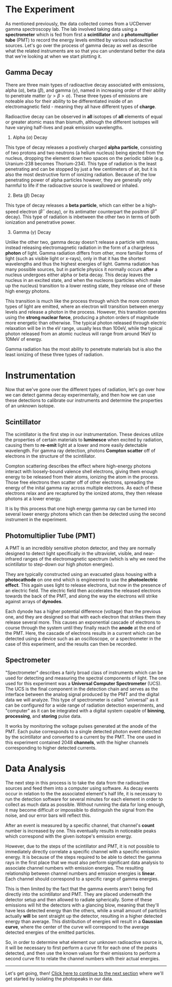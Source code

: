 # The Experiment
As mentioned previously, the data collected comes from a UCDenver gamma spectroscopy lab. The lab involved taking data using a **spectrometer** which is fed from first a **scintillator** and a **photomultiplier tube** (PMT) to record the energy levels emitted by various radioactive sources. Let's go over the process of gamma decay as well as describe what the related instruments are so that you can understand better the data that we're looking at when we start plotting it.
## Gamma Decay
There are three main types of radioactive decay associated with emissions, alpha ($\alpha$), beta ($\beta$), and gamma ($\gamma$), named in increasing order of their ability to penetrate matter ($\gamma > \beta > \alpha$). These three types of emissions are noteable also for their ability to be differentiated inside of an electromagnetic field - meaning they all have different types of **charge**. 

Radioactive decay can be observed in **all** isotopes of **all** elements of equal or greater atomic mass than bismuth, although the different isotopes will have varying half-lives and peak emission wavelengths.

1. Alpha ($\alpha$) Decay

This type of decay releases a postively charged **alpha particle**, consisting of two protons and two neutrons (a helium nucleus) being ejected from the nucleus, dropping the element down two spaces on the periodic table (e.g. Uranium-238 becomes Thorium-234). This type of radiation is the least penetrating and can be stopped by just a few centimeters of air, but it is also the most destructive form of ionizing radiation. Because of the low penetrating power of alpha particles however, they are generally only harmful to life if the radioactive source is swallowed or inhaled.

2. Beta ($\beta$) Decay

This type of decay releases a **beta particle**, which can either be a high-speed electron ($\beta^-$ decay), or its antimatter counterpart the positron ($\beta^+$ decay). This type of radiation is inbetween the other two in terms of both ionization and penetrative power.

3. Gamma ($\gamma$) Decay 

Unlike the other two, gamma decay doesn't release a particle with mass, instead releasing electromagnetic radiation in the form of a chargeless **photon** of light. Gamma radiation differs from other, more familiar forms of light (such as visible light or x-rays), only in that it has the shortest wavelengths and thus the highest energies of light. Gamma radiation has many possible sources, but in particle physics it normally occurs **after** a nucleus undergoes either alpha or beta decay. This decay leaves the nucleus in an excited state, and when the nucleons (particles which make up the nucleus) transition to a lower resting state, they release one of these high energy photons. 

This transition is much like the process through which the more common types of light are emitted, where an electron will transition between energy levels and release a photon in the process. However, this transition operates using the **strong nuclear force**, producing a photon orders of magnitude more energetic than otherwise. The typical photon released through electric relaxation will be in the eV range, usually less than 100eV, while the typical photon released from an atomic nucleus will range from around 1KeV to 10MeV of energy.

Gamma radiation has the most ability to penetrate materials but is also the least ionizing of these three types of radiation.
# Instrumentation
Now that we've gone over the different types of radiation, let's go over how we can detect gamma decay experimentally, and then how we can use these detections to calibrate our instruments and determine the properties of an unknown isotope.
## Scintillator
The scintillator is the first step in our instrumentation. These devices utilize the properties of certain materials to **luminesce** when excited by radiation, causing them to **re-emit** light at a lower and more easily detectable wavelength. For gamma ray detection, photons **Compton scatter** off of electrons in the structure of the scintillator. 

Compton scattering describes the effect where high-energy photons interact with loosely-bound valence shell electrons, giving them enough energy to be released from their atoms, ionizing the atom in the process. Those free electrons then scatter off of other electrons, spreading the energy of the inital gamma ray across multiple electrons. As each of these electrons relax and are recaptured by the ionized atoms, they then release photons at a lower energy.

It is by this process that one high energy gamma ray can be turned into several lower energy photons which can then be detected using the second instrument in the experiment.
## Photomultiplier Tube (PMT)
A PMT is an incredibly sensitive photon detector, and they are normally designed to detect light specifically in the ultraviolet, visible, and near-infrared ranges of the electromagnetic spectrum (which is why we need the scintillator to step-down our high photon energies).

They are typically constructed using an evacuated glass housing with a **photocathode** on one end which is engineered to use the **photoelectric effect**. This again uses light to release electrons, but now in the presence of an electric field. The electric field then accelerates the released electrons towards the back of the PMT, and along the way the electrons will strike against arrays of **dynodes**.

Each dynode has a higher potential difference (voltage) than the previous one, and they are designed so that with each electron that strikes them they release several more. This causes an exponential cascade of electrons to course through the system until they finally reach the **anode** at the end of the PMT. Here, the cascade of electrons results in a current which can be detected using a device such as an oscilloscope, or a spectrometer in the case of this experiment, and the results can then be recorded.
## Spectrometer
"Spectrometer" describes a fairly broad class of instruments which can be used for detecting and measuring the spectral components of light. The one used for this experiment was a **Universal Computer Spectrometer** (UCS). The UCS is the final component in the detection chain and serves as the interface between the analog signal produced by the PMT and the digital data we will analyze. This type of spectrometer is called "universal" as it can be configured for a wide range of radiation detection experiments, and "computer" as it can be integrated with a digital system capable of **binning**, **processing**, and **storing** pulse data. 

It works by monitoring the voltage pulses generated at the anode of the PMT. Each pulse corresponds to a single detected photon event detected by the scintillator and converted to a current by the PMT. The one used in this experiment contained 2048 **channels**, with the higher channels corresponding to higher detected currents.
# Data Analysis
The next step in this process is to take the data from the radioactive sources and feed them into a computer using software. As decay events occur in relation to the the associated element's half life, it is necessary to run the detection software for several minutes for each element in order to collect as much data as possible. Without running the data for long enough, it may become difficult or impossible to distinguish the signal from the noise, and our error bars will reflect this.

After an event is measured by a specific channel, that channel's **count** number is increased by one. This eventually results in noticeable peaks which correspond with the given isotope's emission energy. 

However, due to the steps of the scintillator and PMT, it is not possible to immediately directly correlate a specific channel with a specific emission energy. It is because of the steps required to be able to detect the gamma rays in the first place that we must also perform significant data analysis to associate channel numbers with emission energies. The resulting relationship between channel numbers and emission energies is **linear**. Each channel should correspond to a specific range of gamma energies.

This is then limited by the fact that the gamma events aren't being fed directly into the scintillator and PMT. They are placed underneath the detector setup and then allowed to radiate spherically. Some of these emissions will hit the detectors with a glancing blow, meaning that they'll have less detected energy than the others, while a small amount of particles actually **will** be sent straight up the detector, resulting in a higher detected energy than average. This distribution of energies will result in a **Gaussian curve**, where the center of the curve will correspond to the average detected energies of the emitted particles.

So, in order to determine what element our unknown radioactive source is, it will be necessary to first perform a curve fit for each one of the peaks detected, and then use the known values for their emissions to perform a second curve fit to relate the channel numbers with their actual energies. 

---

Let's get going, then! [Click here to continue to the next section](04_isolating_peaks.md) where we'll get started by isolating the photopeaks in our data.